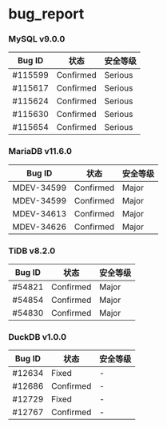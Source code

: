 # bug_report

### MySQL v9.0.0
| Bug ID     | 状态   | 安全等级  | 
|------------|-----------|-----------|
| #115599    | Confirmed |  Serious  |             
| #115617    | Confirmed |  Serious  |          
| #115624    | Confirmed |  Serious  |            
| #115630    | Confirmed |  Serious  |             
| #115654    | Confirmed |  Serious  |       

### MariaDB v11.6.0
| Bug ID     | 状态   | 安全等级  | 
|------------|-----------|-----------|
| MDEV-34599 | Confirmed | Major     |    
| MDEV-34599 | Confirmed | Major     |       
| MDEV-34613 | Confirmed | Major     |      
| MDEV-34626 | Confirmed | Major     |       

### TiDB v8.2.0
| Bug ID     | 状态   | 安全等级  | 
|------------|-----------|-----------|
 | #54821     | Confirmed | Major     |     
 | #54854     | Confirmed | Major     |      
 | #54830     | Confirmed | Major     |       

### DuckDB v1.0.0
| Bug ID     | 状态   | 安全等级  | 
|------------|-----------|-----------|
| #12634     |  Fixed    | -         |       
| #12686     | Confirmed | -         |      
| #12729     |  Fixed    | -         |      
| #12767     | Confirmed | -         |      

